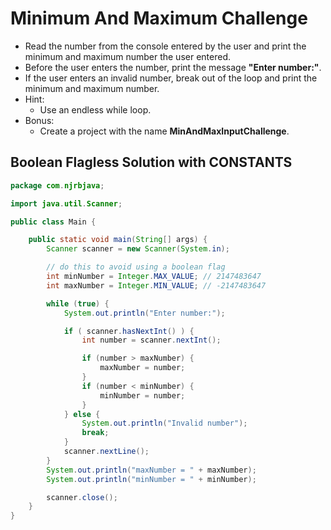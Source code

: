 <h1>Minimum And Maximum Challenge</h1>

* Read the number from the console entered by the user and print the minimum 
  and maximum number the user entered.
* Before the user enters the number, print the message <b>"Enter number:"</b>.
* If the user enters an invalid number, break out of the loop and print the 
  minimum and maximum number.
* Hint:
    * Use an endless while loop.
* Bonus:
    * Create a project with the name <b>MinAndMaxInputChallenge</b>.
  

<h2>Boolean Flagless Solution with CONSTANTS</h2>

```java
package com.njrbjava;

import java.util.Scanner;

public class Main {

    public static void main(String[] args) {
        Scanner scanner = new Scanner(System.in);

        // do this to avoid using a boolean flag
        int minNumber = Integer.MAX_VALUE; // 2147483647
        int maxNumber = Integer.MIN_VALUE; // -2147483647

        while (true) {
            System.out.println("Enter number:");

            if ( scanner.hasNextInt() ) {
                int number = scanner.nextInt();

                if (number > maxNumber) {
                    maxNumber = number;
                }
                if (number < minNumber) {
                    minNumber = number;
                }
            } else {
                System.out.println("Invalid number");
                break;
            }
            scanner.nextLine();
        }
        System.out.println("maxNumber = " + maxNumber);
        System.out.println("minNumber = " + minNumber);

        scanner.close();
    }
}
```